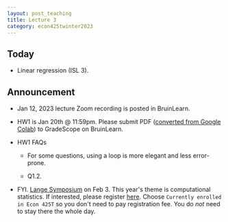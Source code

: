 ```yaml
---
layout: post_teaching
title: Lecture 3
category: econ425twinter2023
---
```


## Today

* Linear regression (ISL 3).

## Announcement

* Jan 12, 2023 lecture Zoom recording is posted in BruinLearn.

* HW1 is Jan 20th @ 11:59pm. Please submit PDF ([converted from Google Colab](https://www.youtube.com/watch?v=-Ti9Mm21uVc)) to GradeScope on BruinLearn.

* HW1 FAQs 

    - For some questions, using a loop is more elegant and less error-prone. 
    
    - Q1.2.

* FYI. [Lange Symposium](https://langesymposium.github.io/Lange-Symposium/) on Feb 3. This year's theme is computational statistics. If interested, please register [here](https://uclahs.az1.qualtrics.com/jfe/form/SV_8bJEdJEKUs53aCy). Choose `Currently enrolled in Econ 425T` so you don't need to pay registration fee. You do *not* need to stay there the whole day. 
